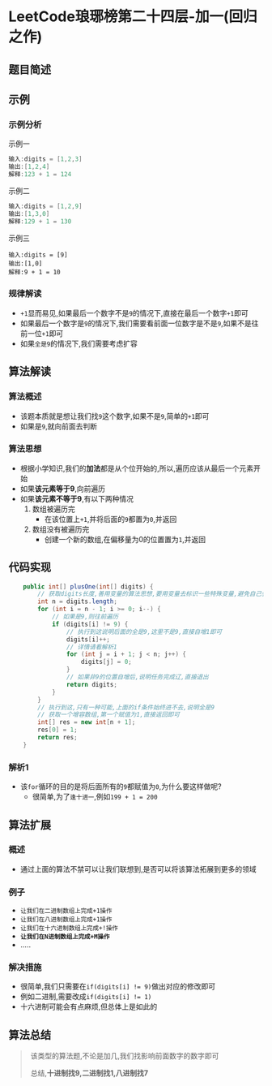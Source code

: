 # LeetCode琅琊榜第二十四层-加一(回归之作)

## 题目简述

## 示例

### 示例分析

示例一

```java
输入:digits = [1,2,3]
输出:[1,2,4]
解释:123 + 1 = 124
```

示例二

```java
输入:digits = [1,2,9]
输出:[1,3,0]
解释:129 + 1 = 130
```

示例三

```
输入:digits = [9]
输出:[1,0]
解释:9 + 1 = 10
```

### 规律解读

- `+1`显而易见,如果最后一个数字不是`9`的情况下,直接在最后一个数字`+1`即可
- 如果最后一个数字是`9`的情况下,我们需要看前面一位数字是不是`9`,如果不是往前一位`+1`即可
- 如果`全是9`的情况下,我们需要考虑扩容

## 算法解读

### 算法概述

- 该题本质就是想让我们找`9`这个数字,如果不是`9`,简单的`+1`即可
- 如果是`9`,就向前面去判断

### 算法思想

- 根据小学知识,我们的<b>加法</b>都是从个位开始的,所以,遍历应该从最后一个元素开始
- 如果<B>该元素等于9</B>,向前遍历
- 如果<B>该元素不等于9</B>,有以下两种情况
  1. 数组被遍历完
     - 在该位置上`+1`,并将后面的`9`都置为`0`,并返回
  2. 数组没有被遍历完
     - 创建一个新的数组,在偏移量为0的位置置为`1`,并返回

## 代码实现

```Java
    public int[] plusOne(int[] digits) {
        // 获取digits长度,善用变量的算法思想,要用变量去标识一些特殊变量,避免自己会写错
        int n = digits.length;
        for (int i = n - 1; i >= 0; i--) {
            // 如果是9,则往前遍历
            if (digits[i] != 9) {
                // 执行到这说明后面的全是9,这里不是9,直接自增1即可
                digits[i]++;
                // 详情请看解析1
                for (int j = i + 1; j < n; j++) {
                    digits[j] = 0;
                }
                // 如果非9的位置自增后,说明任务完成辽,直接退出
                return digits;
            }
        }
        // 执行到这,只有一种可能,上面的if条件始终进不去,说明全是9
        // 获取一个增容数组,第一个赋值为1,直接返回即可
        int[] res = new int[n + 1];
        res[0] = 1;
        return res;
    }
```

### 解析1

- 该`for`循环的目的是将后面所有的`9`都赋值为`0`,为什么要这样做呢?
  - 很简单,为了`逢十进一`,例如`199 + 1 = 200`

## 算法扩展

### 概述

- 通过上面的算法不禁可以让我们联想到,是否可以将该算法拓展到更多的领域

### 例子

- `让我们在二进制数组上完成+1操作`
- `让我们在八进制数组上完成+1操作`
- `让我们在十六进制数组上完成+!操作`
- <b>`让我们在N进制数组上完成+M操作`</b>
- .....

### 解决措施

- 很简单,我们只需要在`if(digits[i] != 9)`做出对应的修改即可
- 例如二进制,需要改成`if(digits[i] != 1)`
- 十六进制可能会有点麻烦,但总体上是如此的

## 算法总结

> ​	该类型的算法题,不论是加几,我们找影响前面数字的数字即可
>
> ​	总结,**十进制找9,二进制找1,八进制找7**